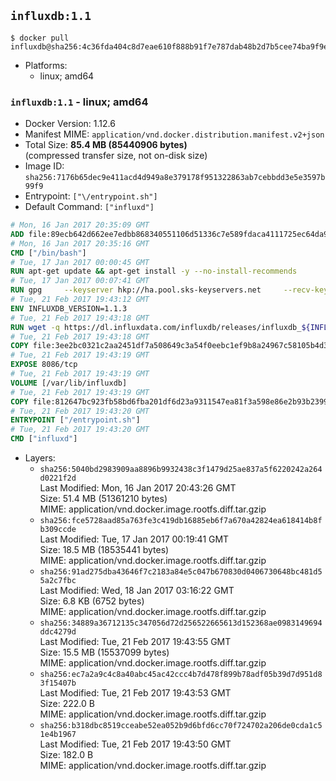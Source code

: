 ## `influxdb:1.1`

```console
$ docker pull influxdb@sha256:4c36fda404c8d7eae610f888b91f7e787dab48b2d7b5cee74ba9f9ea40bca0f5
```

-	Platforms:
	-	linux; amd64

### `influxdb:1.1` - linux; amd64

-	Docker Version: 1.12.6
-	Manifest MIME: `application/vnd.docker.distribution.manifest.v2+json`
-	Total Size: **85.4 MB (85440906 bytes)**  
	(compressed transfer size, not on-disk size)
-	Image ID: `sha256:7176b65dec9e411acd4d949a8e379178f951322863ab7cebbdd3e5e3597b99f9`
-	Entrypoint: `["\/entrypoint.sh"]`
-	Default Command: `["influxd"]`

```dockerfile
# Mon, 16 Jan 2017 20:35:09 GMT
ADD file:89ecb642d662ee7edbb868340551106d51336c7e589fdaca4111725ec64da957 in / 
# Mon, 16 Jan 2017 20:35:16 GMT
CMD ["/bin/bash"]
# Tue, 17 Jan 2017 00:00:45 GMT
RUN apt-get update && apt-get install -y --no-install-recommends 		ca-certificates 		curl 		wget 	&& rm -rf /var/lib/apt/lists/*
# Tue, 17 Jan 2017 00:07:41 GMT
RUN gpg     --keyserver hkp://ha.pool.sks-keyservers.net     --recv-keys 05CE15085FC09D18E99EFB22684A14CF2582E0C5
# Tue, 21 Feb 2017 19:43:12 GMT
ENV INFLUXDB_VERSION=1.1.3
# Tue, 21 Feb 2017 19:43:18 GMT
RUN wget -q https://dl.influxdata.com/influxdb/releases/influxdb_${INFLUXDB_VERSION}_amd64.deb.asc &&     wget -q https://dl.influxdata.com/influxdb/releases/influxdb_${INFLUXDB_VERSION}_amd64.deb &&     gpg --batch --verify influxdb_${INFLUXDB_VERSION}_amd64.deb.asc influxdb_${INFLUXDB_VERSION}_amd64.deb &&     dpkg -i influxdb_${INFLUXDB_VERSION}_amd64.deb &&     rm -f influxdb_${INFLUXDB_VERSION}_amd64.deb*
# Tue, 21 Feb 2017 19:43:18 GMT
COPY file:3ee2bc0321c2aa2451df7a508649c3a54f0eebc1ef9b8a24967c58105b4d3160 in /etc/influxdb/influxdb.conf 
# Tue, 21 Feb 2017 19:43:19 GMT
EXPOSE 8086/tcp
# Tue, 21 Feb 2017 19:43:19 GMT
VOLUME [/var/lib/influxdb]
# Tue, 21 Feb 2017 19:43:19 GMT
COPY file:812647bc923fb58bd6fba201df6d23a9311547ea81f3a598e86e2b93b2399169 in /entrypoint.sh 
# Tue, 21 Feb 2017 19:43:20 GMT
ENTRYPOINT ["/entrypoint.sh"]
# Tue, 21 Feb 2017 19:43:20 GMT
CMD ["influxd"]
```

-	Layers:
	-	`sha256:5040bd2983909aa8896b9932438c3f1479d25ae837a5f6220242a264d0221f2d`  
		Last Modified: Mon, 16 Jan 2017 20:43:26 GMT  
		Size: 51.4 MB (51361210 bytes)  
		MIME: application/vnd.docker.image.rootfs.diff.tar.gzip
	-	`sha256:fce5728aad85a763fe3c419db16885eb6f7a670a42824ea618414b8fb309ccde`  
		Last Modified: Tue, 17 Jan 2017 00:19:41 GMT  
		Size: 18.5 MB (18535441 bytes)  
		MIME: application/vnd.docker.image.rootfs.diff.tar.gzip
	-	`sha256:91ad275dba43646f7c2183a84e5c047b670830d0406730648bc481d55a2c7fbc`  
		Last Modified: Wed, 18 Jan 2017 03:16:22 GMT  
		Size: 6.8 KB (6752 bytes)  
		MIME: application/vnd.docker.image.rootfs.diff.tar.gzip
	-	`sha256:34889a36712135c347056d72d256522665613d152368ae0983149694ddc4279d`  
		Last Modified: Tue, 21 Feb 2017 19:43:55 GMT  
		Size: 15.5 MB (15537099 bytes)  
		MIME: application/vnd.docker.image.rootfs.diff.tar.gzip
	-	`sha256:ec7a2a9c4c8a40abc45ac42ccc4b7d478f899b78adf05b39d7d951d83f15407b`  
		Last Modified: Tue, 21 Feb 2017 19:43:53 GMT  
		Size: 222.0 B  
		MIME: application/vnd.docker.image.rootfs.diff.tar.gzip
	-	`sha256:b318dbc8519cceabe52ea052b9d6bfd6cc70f724702a206de0cda1c51e4b1967`  
		Last Modified: Tue, 21 Feb 2017 19:43:50 GMT  
		Size: 182.0 B  
		MIME: application/vnd.docker.image.rootfs.diff.tar.gzip
